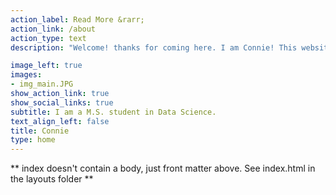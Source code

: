 ```yaml
---
action_label: Read More &rarr;
action_link: /about
action_type: text
description: "Welcome! thanks for coming here. I am Connie! This website hosts my blog, where I share the articles and my projects related to machine learning and deep learning algorithms. Click the 'READ MORE' to explore this website."

image_left: true
images:
- img_main.JPG
show_action_link: true
show_social_links: true
subtitle: I am a M.S. student in Data Science. 
text_align_left: false
title: Connie
type: home
---
```


** index doesn't contain a body, just front matter above.
See index.html in the layouts folder **
